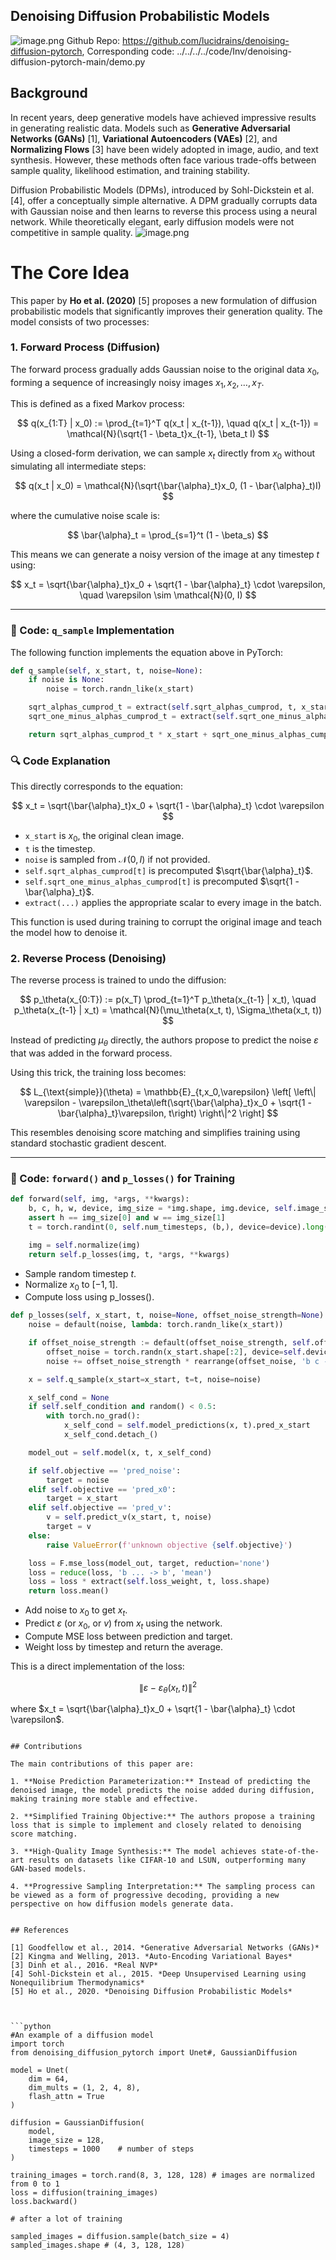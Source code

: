 ## Denoising Diffusion Probabilistic Models

![image.png](Chapter10_DDPM_files/image.png)
Github Repo: https://github.com/lucidrains/denoising-diffusion-pytorch, 
Corresponding code: ../../../../code/Inv/denoising-diffusion-pytorch-main/demo.py

## Background

In recent years, deep generative models have achieved impressive results in generating realistic data. Models such as **Generative Adversarial Networks (GANs)** [1], **Variational Autoencoders (VAEs)** [2], and **Normalizing Flows** [3] have been widely adopted in image, audio, and text synthesis. However, these methods often face various trade-offs between sample quality, likelihood estimation, and training stability.

Diffusion Probabilistic Models (DPMs), introduced by Sohl-Dickstein et al. [4], offer a conceptually simple alternative. A DPM gradually corrupts data with Gaussian noise and then learns to reverse this process using a neural network. While theoretically elegant, early diffusion models were not competitive in sample quality.
![image.png](Chapter10_DDPM_files/image.png)

# The Core Idea

This paper by **Ho et al. (2020)** [5] proposes a new formulation of diffusion probabilistic models that significantly improves their generation quality. The model consists of two processes:

### 1. Forward Process (Diffusion)
<!-- 
The forward process gradually adds Gaussian noise to the original data $x_0$, forming a sequence $x_1, x_2, \dots, x_T$:

$$
q(x_{1:T} | x_0) := \prod_{t=1}^T q(x_t | x_{t-1}), \quad q(x_t | x_{t-1}) = \mathcal{N}(\sqrt{1 - \beta_t}x_{t-1}, \beta_t I)
$$

This simulates the data being slowly destroyed by noise.

It also allows sampling directly from any step $t$ given the original $x_0$:

$$
q(x_t | x_0) = \mathcal{N}(\sqrt{\bar{\alpha}_t}x_0, (1 - \bar{\alpha}_t)I)
$$

We define the accumulated product of noise schedule as:

$$
\bar{\alpha}_t = \prod_{s=1}^t (1 - \beta_s)
$$ -->
The forward process gradually adds Gaussian noise to the original data $x_0$, forming a sequence of increasingly noisy images $x_1, x_2, \dots, x_T$.

This is defined as a fixed Markov process:

$$
q(x_{1:T} | x_0) := \prod_{t=1}^T q(x_t | x_{t-1}), \quad q(x_t | x_{t-1}) = \mathcal{N}(\sqrt{1 - \beta_t}x_{t-1}, \beta_t I)
$$

Using a closed-form derivation, we can sample $x_t$ directly from $x_0$ without simulating all intermediate steps:

$$
q(x_t | x_0) = \mathcal{N}(\sqrt{\bar{\alpha}_t}x_0, (1 - \bar{\alpha}_t)I)
$$

where the cumulative noise scale is:

$$
\bar{\alpha}_t = \prod_{s=1}^t (1 - \beta_s)
$$

This means we can generate a noisy version of the image at any timestep $t$ using:

$$
x_t = \sqrt{\bar{\alpha}_t}x_0 + \sqrt{1 - \bar{\alpha}_t} \cdot \varepsilon, \quad \varepsilon \sim \mathcal{N}(0, I)
$$

---

### 🔧 Code: `q_sample` Implementation

The following function implements the equation above in PyTorch:


```python
def q_sample(self, x_start, t, noise=None):
    if noise is None:
        noise = torch.randn_like(x_start)

    sqrt_alphas_cumprod_t = extract(self.sqrt_alphas_cumprod, t, x_start.shape)
    sqrt_one_minus_alphas_cumprod_t = extract(self.sqrt_one_minus_alphas_cumprod, t, x_start.shape)

    return sqrt_alphas_cumprod_t * x_start + sqrt_one_minus_alphas_cumprod_t * noise
```

### 🔍 Code Explanation

This directly corresponds to the equation:

$$
x_t = \sqrt{\bar{\alpha}_t}x_0 + \sqrt{1 - \bar{\alpha}_t} \cdot \varepsilon
$$

- `x_start` is $x_0$, the original clean image.
- `t` is the timestep.
- `noise` is sampled from $\mathcal{N}(0, I)$ if not provided.
- `self.sqrt_alphas_cumprod[t]` is precomputed $\sqrt{\bar{\alpha}_t}$.
- `self.sqrt_one_minus_alphas_cumprod[t]` is precomputed $\sqrt{1 - \bar{\alpha}_t}$.
- `extract(...)` applies the appropriate scalar to every image in the batch.

This function is used during training to corrupt the original image and teach the model how to denoise it.

<!-- ### 2. Reverse Process (Denoising)

The reverse process is trained to undo the diffusion:

$$
p_\theta(x_{0:T}) := p(x_T) \prod_{t=1}^T p_\theta(x_{t-1} | x_t), \quad p_\theta(x_{t-1} | x_t) = \mathcal{N}(\mu_\theta(x_t, t), \Sigma_\theta(x_t, t))
$$

Instead of predicting $\mu_\theta$ directly, the authors propose to predict the noise $\varepsilon$ that was added in the forward process.

Using this trick, the training loss becomes:

$$
L_{\text{simple}}(\theta) = \mathbb{E}_{t,x_0,\varepsilon} \left[ \left\| \varepsilon - \varepsilon_\theta\left(\sqrt{\bar{\alpha}_t}x_0 + \sqrt{1 - \bar{\alpha}_t}\varepsilon, t\right) \right\|^2 \right]
$$

This resembles denoising score matching and simplifies training using standard stochastic gradient descent. -->

### 2. Reverse Process (Denoising)

The reverse process is trained to undo the diffusion:

$$
p_\theta(x_{0:T}) := p(x_T) \prod_{t=1}^T p_\theta(x_{t-1} | x_t), \quad p_\theta(x_{t-1} | x_t) = \mathcal{N}(\mu_\theta(x_t, t), \Sigma_\theta(x_t, t))
$$

Instead of predicting $\mu_\theta$ directly, the authors propose to predict the noise $\varepsilon$ that was added in the forward process.

Using this trick, the training loss becomes:

$$
L_{\text{simple}}(\theta) = \mathbb{E}_{t,x_0,\varepsilon} \left[ \left\| \varepsilon - \varepsilon_\theta\left(\sqrt{\bar{\alpha}_t}x_0 + \sqrt{1 - \bar{\alpha}_t}\varepsilon, t\right) \right\|^2 \right]
$$

This resembles denoising score matching and simplifies training using standard stochastic gradient descent.

---

### 🧪 Code: `forward()` and `p_losses()` for Training


```python
def forward(self, img, *args, **kwargs):
    b, c, h, w, device, img_size = *img.shape, img.device, self.image_size
    assert h == img_size[0] and w == img_size[1]
    t = torch.randint(0, self.num_timesteps, (b,), device=device).long()

    img = self.normalize(img)
    return self.p_losses(img, t, *args, **kwargs)
```

- Sample random timestep $t$.
- Normalize $x_0$ to $[-1, 1]$.
- Compute loss using p_losses().


```python
def p_losses(self, x_start, t, noise=None, offset_noise_strength=None):
    noise = default(noise, lambda: torch.randn_like(x_start))

    if offset_noise_strength := default(offset_noise_strength, self.offset_noise_strength) > 0.:
        offset_noise = torch.randn(x_start.shape[:2], device=self.device)
        noise += offset_noise_strength * rearrange(offset_noise, 'b c -> b c 1 1')

    x = self.q_sample(x_start=x_start, t=t, noise=noise)

    x_self_cond = None
    if self.self_condition and random() < 0.5:
        with torch.no_grad():
            x_self_cond = self.model_predictions(x, t).pred_x_start
            x_self_cond.detach_()

    model_out = self.model(x, t, x_self_cond)

    if self.objective == 'pred_noise':
        target = noise
    elif self.objective == 'pred_x0':
        target = x_start
    elif self.objective == 'pred_v':
        v = self.predict_v(x_start, t, noise)
        target = v
    else:
        raise ValueError(f'unknown objective {self.objective}')

    loss = F.mse_loss(model_out, target, reduction='none')
    loss = reduce(loss, 'b ... -> b', 'mean')
    loss = loss * extract(self.loss_weight, t, loss.shape)
    return loss.mean()
```

- Add noise to $x_0$ to get $x_t$.
- Predict $\varepsilon$ (or $x_0$, or $v$) from $x_t$ using the network.
- Compute MSE loss between prediction and target.
- Weight loss by timestep and return the average.

This is a direct implementation of the loss:

$$
\left\| \varepsilon - \varepsilon_\theta\left(x_t, t\right) \right\|^2
$$

where $x_t = \sqrt{\bar{\alpha}_t}x_0 + \sqrt{1 - \bar{\alpha}_t} \cdot \varepsilon$.
```

## Contributions

The main contributions of this paper are:

1. **Noise Prediction Parameterization:** Instead of predicting the denoised image, the model predicts the noise added during diffusion, making training more stable and effective.

2. **Simplified Training Objective:** The authors propose a training loss that is simple to implement and closely related to denoising score matching.

3. **High-Quality Image Synthesis:** The model achieves state-of-the-art results on datasets like CIFAR-10 and LSUN, outperforming many GAN-based models.

4. **Progressive Sampling Interpretation:** The sampling process can be viewed as a form of progressive decoding, providing a new perspective on how diffusion models generate data.


## References

[1] Goodfellow et al., 2014. *Generative Adversarial Networks (GANs)*  
[2] Kingma and Welling, 2013. *Auto-Encoding Variational Bayes*  
[3] Dinh et al., 2016. *Real NVP*  
[4] Sohl-Dickstein et al., 2015. *Deep Unsupervised Learning using Nonequilibrium Thermodynamics*  
[5] Ho et al., 2020. *Denoising Diffusion Probabilistic Models*



```python
#An example of a diffusion model
import torch
from denoising_diffusion_pytorch import Unet#, GaussianDiffusion

model = Unet(
    dim = 64,
    dim_mults = (1, 2, 4, 8),
    flash_attn = True
)

diffusion = GaussianDiffusion(
    model,
    image_size = 128,
    timesteps = 1000    # number of steps
)

training_images = torch.rand(8, 3, 128, 128) # images are normalized from 0 to 1
loss = diffusion(training_images)
loss.backward()

# after a lot of training

sampled_images = diffusion.sample(batch_size = 4)
sampled_images.shape # (4, 3, 128, 128)
```
